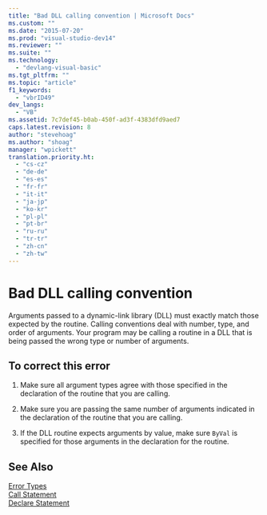 ```yaml
---
title: "Bad DLL calling convention | Microsoft Docs"
ms.custom: ""
ms.date: "2015-07-20"
ms.prod: "visual-studio-dev14"
ms.reviewer: ""
ms.suite: ""
ms.technology: 
  - "devlang-visual-basic"
ms.tgt_pltfrm: ""
ms.topic: "article"
f1_keywords: 
  - "vbrID49"
dev_langs: 
  - "VB"
ms.assetid: 7c7def45-b0ab-450f-ad3f-4383dfd9aed7
caps.latest.revision: 8
author: "stevehoag"
ms.author: "shoag"
manager: "wpickett"
translation.priority.ht: 
  - "cs-cz"
  - "de-de"
  - "es-es"
  - "fr-fr"
  - "it-it"
  - "ja-jp"
  - "ko-kr"
  - "pl-pl"
  - "pt-br"
  - "ru-ru"
  - "tr-tr"
  - "zh-cn"
  - "zh-tw"
---
```

# Bad DLL calling convention
Arguments passed to a dynamic-link library (DLL) must exactly match those expected by the routine. Calling conventions deal with number, type, and order of arguments. Your program may be calling a routine in a DLL that is being passed the wrong type or number of arguments.  
  
## To correct this error  
  
1.  Make sure all argument types agree with those specified in the declaration of the routine that you are calling.  
  
2.  Make sure you are passing the same number of arguments indicated in the declaration of the routine that you are calling.  
  
3.  If the DLL routine expects arguments by value, make sure `ByVal` is specified for those arguments in the declaration for the routine.  
  
## See Also  
 [Error Types](../../../visual-basic/programming-guide/language-features/error-types.md)   
 [Call Statement](../../../visual-basic/language-reference/statements/call-statement.md)   
 [Declare Statement](../../../visual-basic/language-reference/statements/declare-statement.md)